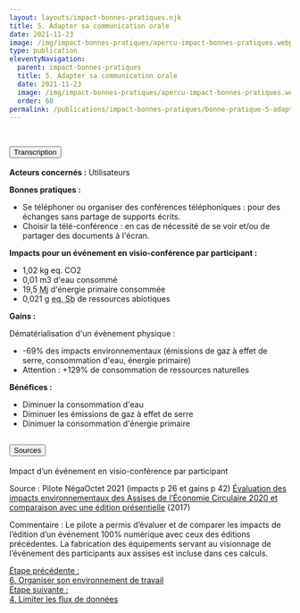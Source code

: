 ```yaml
---
layout: layouts/impact-bonnes-pratiques.njk
title: 5. Adapter sa communication orale
date: 2021-11-23
image: /img/impact-bonnes-pratiques/apercu-impact-bonnes-pratiques.webp
type: publication
eleventyNavigation:
  parent: impact-bonnes-pratiques
  title: 5. Adapter sa communication orale
  date: 2021-11-23
  image: /img/impact-bonnes-pratiques/apercu-impact-bonnes-pratiques.webp
  order: 60
permalink: /publications/impact-bonnes-pratiques/bonne-pratique-5-adapter-sa-communication-orale/
---
```


<img src="/img/impact-bonnes-pratiques/sd/BPN5-AdapterCommunicationOrale.png" class="fr-responsive-img" alt="" />

<section class="fr-accordion">
  <h2 class="fr-accordion__title">
    <button class="fr-accordion__btn" aria-expanded="false" aria-controls="accordion-transcription">Transcription</button>
  </h2>
  <div class="fr-collapse" id="accordion-transcription">

**Acteurs concernés :** Utilisateurs

**Bonnes pratiques :**

  * Se téléphoner ou organiser des conférences téléphoniques : pour des échanges sans partage de supports écrits.
  * Choisir la télé-conférence : en cas de nécessité de se voir et/ou de partager des documents à l'écran.

**Impacts pour un événement en visio-conférence par participant :**

  * 1,02 kg eq. CO2
  * 0,01 m3 d'eau consommé
  * 19,5 <abbr title="Méga joule">Mj</abbr> d'énergie primaire consommée
  * 0,021 g <abbr title="équivalent antimoine">eq. Sb</abbr> de ressources abiotiques

**Gains :**

Dématérialisation d'un évènement physique :

  * -69% des impacts environnementaux (émissions de gaz à effet de serre, consommation d'eau, énergie primaire)
  * Attention : +129% de consommation de ressources naturelles

**Bénéfices :**

  * Diminuer la consommation d'eau
  * Diminuer les émissions de gaz à effet de serre
  * Dinimuer la consommation d'énergie primaire

  </div>

  <h2 class="fr-accordion__title">
    <button class="fr-accordion__btn" aria-expanded="false" aria-controls="accordion-sources">Sources</button>
  </h2>
  <div class="fr-collapse" id="accordion-sources">

Impact d’un événement en visio-conférence par participant

Source : Pilote NégaOctet 2021 (impacts p 26 et gains p 42)
[Évaluation des impacts environnementaux des Assises de l’Économie Circulaire 2020 et comparaison avec une édition présentielle](https://librairie.ademe.fr/dechets-economie-circulaire/4886-evaluation-des-impactsenvironnementaux-de-l-edition-virtuelle-2020-des-assises-de-l-economie-circulaire.html) (2017)

Commentaire : Le pilote a permis d’évaluer et de comparer les impacts de l’édition d’un événement 100% numérique avec ceux des éditions précédentes.
La fabrication des équipements servant au visionnage de l’événement des participants aux assises est incluse dans ces calculs.
  </div>
</section>

<nav class="fr-grid-row fr-grid-row--gutters fr-py-3w">
  <div class="fr-col-12 fr-col-sm-6 fr-col-md-6">
    <a class="fr-link fr-fi-arrow-left-line fr-link--icon-left" href="/publications/impact-bonnes-pratiques/bonne-pratique-6-organiser-environnement-de-travail/">Étape précédente :<br />6. Organiser son environnement de travail</a>
  </div>

  <div class="fr-col-12 fr-col-sm-6 fr-col-md-6 text-align--right">
    <a class="fr-link fr-fi-arrow-right-line fr-link--icon-right" href="/publications/impact-bonnes-pratiques/bonne-pratique-4-limiter-les-flux-de-donnees/">Étape suivante :<br />4. Limiter les flux de données</a>
  </div>
</nav>
